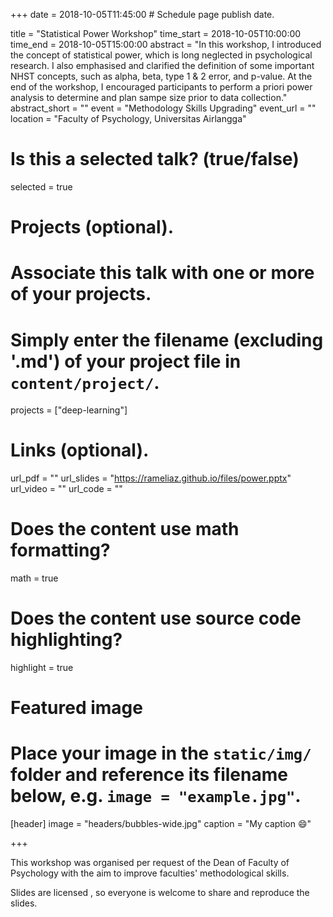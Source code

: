 +++
date = 2018-10-05T11:45:00  # Schedule page publish date.

title = "Statistical Power Workshop"
time_start = 2018-10-05T10:00:00
time_end = 2018-10-05T15:00:00
abstract = "In this workshop, I introduced the concept of statistical power, which is long neglected in psychological research. I also emphasised and clarified the definition of some important NHST concepts, such as alpha, beta, type 1 & 2 error, and p-value. At the end of the workshop, I encouraged participants to perform a priori power analysis to determine and plan sampe size prior to data collection."
abstract_short = ""
event = "Methodology Skills Upgrading"
event_url = ""
location = "Faculty of Psychology, Universitas Airlangga"

# Is this a selected talk? (true/false)
selected = true

# Projects (optional).
#   Associate this talk with one or more of your projects.
#   Simply enter the filename (excluding '.md') of your project file in `content/project/`.
projects = ["deep-learning"]

# Links (optional).
url_pdf = ""
url_slides = "https://rameliaz.github.io/files/power.pptx"
url_video = ""
url_code = ""

# Does the content use math formatting?
math = true

# Does the content use source code highlighting?
highlight = true

# Featured image
# Place your image in the `static/img/` folder and reference its filename below, e.g. `image = "example.jpg"`.
[header]
image = "headers/bubbles-wide.jpg"
caption = "My caption :smile:"

+++

This workshop was organised per request of the Dean of Faculty of Psychology with the aim to improve faculties' methodological skills.

Slides are licensed [<i class="fab fa-creative-commons"></i>](https://creativecommons.org), so everyone is welcome to share and reproduce the slides.

